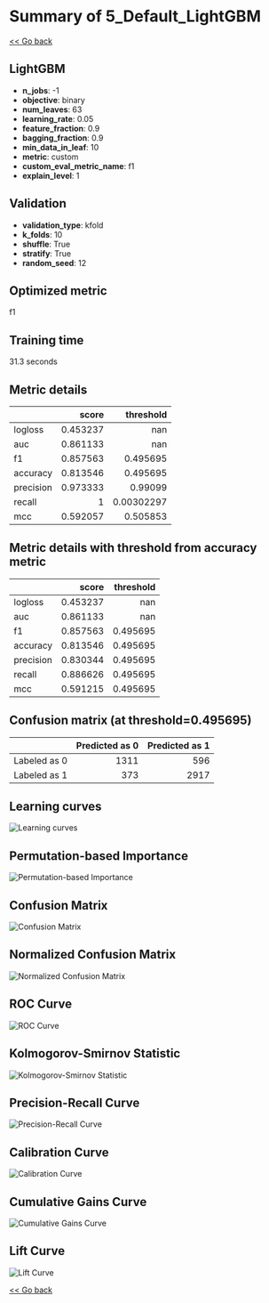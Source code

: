 # Summary of 5_Default_LightGBM

[<< Go back](../README.md)


## LightGBM
- **n_jobs**: -1
- **objective**: binary
- **num_leaves**: 63
- **learning_rate**: 0.05
- **feature_fraction**: 0.9
- **bagging_fraction**: 0.9
- **min_data_in_leaf**: 10
- **metric**: custom
- **custom_eval_metric_name**: f1
- **explain_level**: 1

## Validation
 - **validation_type**: kfold
 - **k_folds**: 10
 - **shuffle**: True
 - **stratify**: True
 - **random_seed**: 12

## Optimized metric
f1

## Training time

31.3 seconds

## Metric details
|           |    score |    threshold |
|:----------|---------:|-------------:|
| logloss   | 0.453237 | nan          |
| auc       | 0.861133 | nan          |
| f1        | 0.857563 |   0.495695   |
| accuracy  | 0.813546 |   0.495695   |
| precision | 0.973333 |   0.99099    |
| recall    | 1        |   0.00302297 |
| mcc       | 0.592057 |   0.505853   |


## Metric details with threshold from accuracy metric
|           |    score |   threshold |
|:----------|---------:|------------:|
| logloss   | 0.453237 |  nan        |
| auc       | 0.861133 |  nan        |
| f1        | 0.857563 |    0.495695 |
| accuracy  | 0.813546 |    0.495695 |
| precision | 0.830344 |    0.495695 |
| recall    | 0.886626 |    0.495695 |
| mcc       | 0.591215 |    0.495695 |


## Confusion matrix (at threshold=0.495695)
|              |   Predicted as 0 |   Predicted as 1 |
|:-------------|-----------------:|-----------------:|
| Labeled as 0 |             1311 |              596 |
| Labeled as 1 |              373 |             2917 |

## Learning curves
![Learning curves](learning_curves.png)

## Permutation-based Importance
![Permutation-based Importance](permutation_importance.png)
## Confusion Matrix

![Confusion Matrix](confusion_matrix.png)


## Normalized Confusion Matrix

![Normalized Confusion Matrix](confusion_matrix_normalized.png)


## ROC Curve

![ROC Curve](roc_curve.png)


## Kolmogorov-Smirnov Statistic

![Kolmogorov-Smirnov Statistic](ks_statistic.png)


## Precision-Recall Curve

![Precision-Recall Curve](precision_recall_curve.png)


## Calibration Curve

![Calibration Curve](calibration_curve_curve.png)


## Cumulative Gains Curve

![Cumulative Gains Curve](cumulative_gains_curve.png)


## Lift Curve

![Lift Curve](lift_curve.png)



[<< Go back](../README.md)
